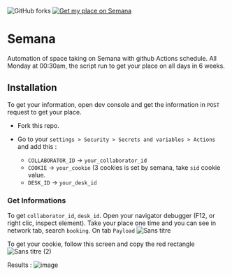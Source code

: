 ![GitHub forks](https://img.shields.io/github/forks/nick-notararigo/semana?style=plastic)
[![Get my place on Semana](https://github.com/nick-notararigo/Semana/actions/workflows/schedule.yml/badge.svg)](https://github.com/nick-notararigo/Semana/actions/workflows/schedule.yml)
# Semana
Automation of space taking on Semana with github Actions schedule. All Monday at 00:30am, the script run to get your place on all days in 6 weeks.

## Installation

To get your information, open dev console and get the information in `POST` request to get your place.

- Fork this repo.
- Go to your `settings > Security > Secrets and variables > Actions` and add this :

  - `COLLABORATOR_ID` -> `your_collaborator_id`
  - `COOKIE` -> `your_cookie` (3 cookies is set by semana, take `sid` cookie value.
  - `DESK_ID` -> `your_desk_id`

### Get Informations

To get `collaborator_id`, `desk_id`. Open your navigator debugger (F12, or right clic, inspect element). 
Take your place one time and you can see in network tab, search `booking`. On tab `Payload`
![Sans titre](https://github.com/nick-notararigo/Semana/assets/13368283/858eb00b-7486-4e2c-801d-c9e172f8c330)

To get your cookie, follow this screen and copy the red rectangle
![Sans titre (2)](https://github.com/nick-notararigo/Semana/assets/13368283/5b880c94-5b89-406f-a224-6f643d9d73d9)

Results :
![image](https://user-images.githubusercontent.com/13368283/225027727-ebe80f60-28d9-4c97-8a95-ecdaaca74884.png)

